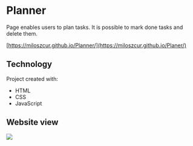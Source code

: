 # Planner
Page enables users to plan tasks. It is possible to mark done tasks and delete them.  

[https://miloszcur.github.io/Planner/](https://miloszcur.github.io/Planer/)

## Technology
Project created with: 
* HTML
* CSS
* JavaScript

## Website view
<img src="[https://github.com/MiloszCur/ExchangeOffice/blob/9f04b8c507a81e0bda982c0819c1ee2ddd736a78/img/screen.png](https://github.com/MiloszCur/Planer/blob/main/img/tloStrona.png)">
